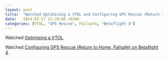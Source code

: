 ```yaml
---
layout: post
title:  "Watched Optimising a VTOL and Configuring GPS Rescue (Return to Home, Failsafe) on Betaflight 4"
date:   2024-03-17 21:39:00 +0200
categories: [VTOL, "GPS Rescue", Failsafe, "Betaflight 4"]
---
```

Watched [Optimising a VTOL](https://www.youtube.com/watch?v=XPXN0QejqM0).

Watched [Configuring GPS Rescue (Return to Home, Failsafe) on Betaflight 4](https://www.youtube.com/watch?v=f3H0dVc-8pU).
